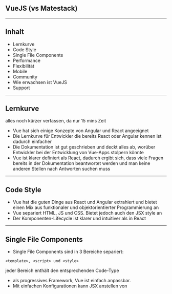 ## VueJS (vs Matestack)

---

## Inhalt

* Lernkurve
* Code Style
* Single File Components
* Performance
* Flexibilität
* Mobile
* Community
* Wie erwachsen ist VueJS
* Support

---

## Lernkurve
alles noch kürzer verfassen, da nur 15 mins Zeit

* Vue hat sich einige Konzepte von Angular und React angeeignet
* Die Lernkurve für Entwickler die bereits React oder Angular kennen ist dadurch einfacher
* Die Dokumentation ist gut geschrieben und deckt alles ab, worüber Entwickler bei der Entwicklung von Vue-Apps stolpern könnte
* Vue ist klarer definiert als React, dadurch ergibt sich, dass viele Fragen bereits in der Dokumentation beantwortet werden und man keine anderen Stellen nach Antworten suchen muss

---
## Code Style

* Vue hat die guten Dinge aus React und Angular extrahiert und bietet einen Mix aus funktionaler und objektorientierter Programmierung an
* Vue separiert HTML, JS und CSS. Bietet jedoch auch den JSX style an
* Der Komponenten-Lifecycle ist klarer und intuitiver als in React

---
## Single File Components
* Single File Components sind in 3 Bereiche separiert:
```
<template>, <script> und <style>
```
jeder Bereich enthält den entsprechenden Code-Type

* als progressives Framework, Vue ist einfach anpassbar.
* Mit einfachen Konfigurationen kann JSX anstellen von <template> genutzt werden
* genauso verhält es sich auch dem <style>, durch das Attribut
```
<style lang='scss'>
```
  kann Sass verwendet werden und nicht mehr das standardmäßige plain CSS

---
## Performance

* Größe der Vue-Bibliothek: 31KB
* Vue wurde so konzipiert, blablablabal

---
## Flexibilität

* In der Core Bibliothek von Vue sind die fundamentalen Features um eine App zu bauen integriert.
* Darüber hinaus gibt es einige Erweiterungen, die einfach installiert sind z.B.
  * Vuex für das State-Management
  * Vue Router für das URL-Management innerhalb der App
  * Vue Server-Side Renderer
---

## Mobile

* es gibt mehrere Optionen um Native Apps mit Vue zu bauen. Es gibt jedoch keinen klaren Marktführer.
* NativeScript, Weex und Quasar sind da zu nennen
---
## Community

* Bei Stackoverflow gibt es ~37000 tags mit #vue (React: ~144.000)
* Es gibt ~15.500 npm Pakete bereit zum Installieren (React: ~41.000)
* Bei Github hat das Vue Repository ~142.000 Sterne (React: ~131.000)
* Die meisten Probleme werden bereits in der Dokumentation beantwortet

---
## Wie erwachsen ist VueJs

* Vue wurde im Feburar 2014 released
* Vue wird laut SimiliarTech von ~75.000 Domains verwendet (React: ~263.000)
* Vue wird unter anderem von folgenden Unternehmen verwendet:
  * 9GAG
  * Gitlab
  * Grammarly
  * Nintendo
---
## Support

* Vue ist eine unabhängige Bibliothek
* Das Vue-Team hat 23 Entwickler
* Die Vue Roadmap kann im Github-Repository eingesehen werden

---
## Zusammenfassung

---
## Pros

* Vue's Kernmodule (Vuex, Router, usw.) sind integriert und funktionieren sehr gut
* Schnelle Einarbeitung
* FEDs und BEDs können sich gut und schnell zurechtfinden

---
## Cons

* weniger Plugins und Tools als bei React oder Angular
* kleinere Community

---
## Single File Components

+++
layout : top-left
### Was wird abgedeckt?
Components können genutzt werden um kleine Funktionalitäten zu erstellen 

---